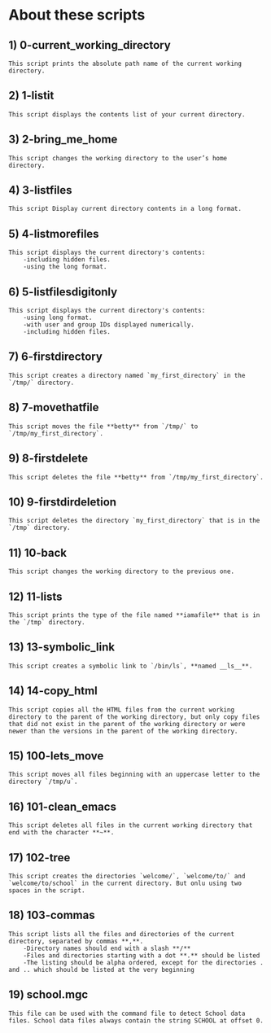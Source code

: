 # About these scripts

## 1) 0-current_working_directory
	This script prints the absolute path name of the current working directory.

## 2) 1-listit
	This script displays the contents list of your current directory.

## 3) 2-bring_me_home
	This script changes the working directory to the user’s home directory.

## 4) 3-listfiles
	This script Display current directory contents in a long format.

## 5) 4-listmorefiles
	This script displays the current directory's contents:
		-including hidden files.
		-using the long format.

## 6) 5-listfilesdigitonly
	This script displays the current directory's contents:
		-using long format.
		-with user and group IDs displayed numerically.
		-including hidden files.

## 7) 6-firstdirectory
	This script creates a directory named `my_first_directory` in the `/tmp/` directory.

## 8) 7-movethatfile
	This script moves the file **betty** from `/tmp/` to `/tmp/my_first_directory`.

## 9) 8-firstdelete
	This script deletes the file **betty** from `/tmp/my_first_directory`.

## 10) 9-firstdirdeletion
	This script deletes the directory `my_first_directory` that is in the `/tmp` directory.

## 11) 10-back
	This script changes the working directory to the previous one.

## 12) 11-lists
	This script prints the type of the file named **iamafile** that is in the `/tmp` directory.

## 13) 13-symbolic_link
	This script creates a symbolic link to `/bin/ls`, **named __ls__**.

## 14) 14-copy_html
	This script copies all the HTML files from the current working directory to the parent of the working directory, but only copy files that did not exist in the parent of the working directory or were newer than the versions in the parent of the working directory.

## 15) 100-lets_move
	This script moves all files beginning with an uppercase letter to the directory `/tmp/u`.

## 16) 101-clean_emacs
	This script deletes all files in the current working directory that end with the character **~**.

## 17) 102-tree
	This script creates the directories `welcome/`, `welcome/to/` and `welcome/to/school` in the current directory. But onlu using two spaces in the script.

## 18) 103-commas
	This script lists all the files and directories of the current directory, separated by commas **,**.
		-Directory names should end with a slash **/**
		-Files and directories starting with a dot **.** should be listed
		-The listing should be alpha ordered, except for the directories . and .. which should be listed at the very beginning


## 19) school.mgc
	This file can be used with the command file to detect School data files. School data files always contain the string SCHOOL at offset 0.
